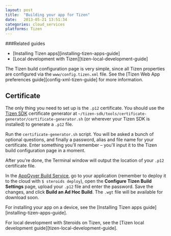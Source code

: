 ```yaml
---
layout: post
title:  "Building your app for Tizen"
date:   2013-05-21 13:51:34
categories: cloud_services
platforms: Tizen
---
```


###Related guides
- [Installing Tizen apps][installing-tizen-apps-guide]
- [Local development with Tizen][tizen-local-development-guide]

The Tizen build configuration page is very simple, since all Tizen properties are configured via the `www/config.tizen.xml` file. See the [Tizen Web App preferences guide][config-xml-tizen-guide] for more information.

## Certificate

The only thing you need to set up is the `.p12` certificate. You should use the [Tizen SDK](https://developer.tizen.org/downloads/sdk/installing-tizen-sdk) certificate generator at `~/tizen-sdk/tools/certificate-generator/certificate-generator.sh` (or wherever your Tizen SDK is installed) to generate a `.p12` file.

Run the `certificate-generator.sh` script. You will be asked a bunch of optional questions, and finally a password, alias and file name for your certificate. Enter something you'll remember – you'll input it to the Tizen build configuration page in a moment.

After you're done, the Terminal window will output the location of your `.p12` certificate file.

In the [AppGyver Build Service](http://cloud.appgyver.com/applications), go to your application (remember to deploy it to the cloud with `$ steroids deploy`), open the **Configure Tizen Build Settings** page, upload your `.p12` file and enter the password. Save the changes, and click **Build an Ad Hoc Build**. The `.wgt` file will be available for download soon.

For installing your app on a device, see the [Installing Tizen apps guide][installing-tizen-apps-guide].

For local development with Steroids on Tizen, see the [Tizen local development guide][tizen-local-development-guide].
